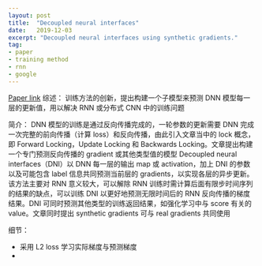 ```yaml
---
layout: post
title:  "Decoupled neural interfaces"
date:   2019-12-03
excerpt: "Decoupled neural interfaces using synthetic gradients."
tag:
- paper
- training method
- rnn
- google
---
```


[Paper link](https://arxiv.org/pdf/1608.05343.pdf)
综述： 
 训练方法的创新，提出构建一个子模型来预测 DNN 模型每一层的更新值，用以解决 RNN 或分布式 CNN 中的训练问题

简介：
 DNN 模型的训练是通过反向传播完成的，一轮参数的更新需要 DNN 完成一次完整的前向传播（计算 loss）和反向传播，由此引入文章当中的 lock 概念，即 Forward Locking，Update Locking 和 Backwards Locking。文章提出构建一个专门预测反向传播的 gradient 或其他类型值的模型 Decoupled neural interfaces（DNI）以 DNN 每一层的输出 map 或 activation，加上 DNI 的参数以及可能包含 label 信息共同预测当前层的 gradients，以实现各层的异步更新。该方法主要对 RNN 意义较大，可以解除 RNN 训练时需计算后面有限步时间序列的结果的缺点，可以训练 DNI 以更好地预测无限时间后的 RNN 反向传播的梯度结果。DNI 可同时预测其他类型的训练返回结果，如强化学习中与 score 有关的 value。文章同时提出 synthetic gradients 可与 real gradients 共同使用

细节：
* 采用 L2 loss 学习实际梯度与预测梯度
* 

